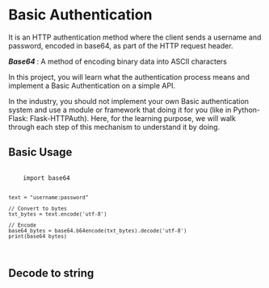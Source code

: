 <h1> Basic Authentication </h1>
It is an HTTP authentication method where the client sends a username and password, encoded in base64, as part
of the HTTP request header.

<b><i> Base64 </i></b>: A method of encoding binary data into ASCII characters

In this project, you will learn what the authentication process means and implement a Basic Authentication on a simple API.

In the industry, you should not implement your own Basic authentication system and use a module or framework that doing it for you (like in Python-Flask: Flask-HTTPAuth). Here, for the learning purpose, we will walk through each step of this mechanism to understand it by doing.

## Basic Usage
<code>
    import base64

    text = "username:password"

    // Convert to bytes
    txt_bytes = text.encode('utf-8')

    // Encode
    base64_bytes = base64.b64encode(txt_bytes).decode('utf-8')
    print(base64_bytes)
</code>

## Decode to string
